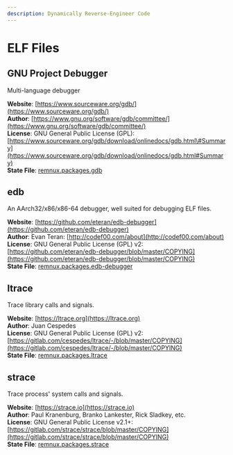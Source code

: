```yaml
---
description: Dynamically Reverse-Engineer Code
---
```


# ELF Files

## GNU Project Debugger

Multi-language debugger

**Website**: [https://www.sourceware.org/gdb/](https://www.sourceware.org/gdb/)  
**Author**: [https://www.gnu.org/software/gdb/committee/](https://www.gnu.org/software/gdb/committee/)  
**License**: GNU General Public License \(GPL\): [https://www.sourceware.org/gdb/download/onlinedocs/gdb.html\#Summary](https://www.sourceware.org/gdb/download/onlinedocs/gdb.html#Summary)  
**State File**: [remnux.packages.gdb](https://github.com/REMnux/salt-states/blob/master/./remnux/packages/gdb.sls)

## edb

An AArch32/x86/x86-64 debugger, well suited for debugging ELF files.

**Website**: [https://github.com/eteran/edb-debugger](https://github.com/eteran/edb-debugger)  
**Author**: Evan Teran: [http://codef00.com/about](http://codef00.com/about)  
**License**: GNU General Public License \(GPL\) v2: [https://github.com/eteran/edb-debugger/blob/master/COPYING](https://github.com/eteran/edb-debugger/blob/master/COPYING)  
**State File**: [remnux.packages.edb-debugger](https://github.com/REMnux/salt-states/blob/master/./remnux/packages/edb-debugger.sls)

## ltrace

Trace library calls and signals.

**Website**: [https://ltrace.org](https://ltrace.org)  
**Author**: Juan Cespedes  
**License**: GNU General Public License \(GPL\) v2: [https://gitlab.com/cespedes/ltrace/-/blob/master/COPYING](https://gitlab.com/cespedes/ltrace/-/blob/master/COPYING)  
**State File**: [remnux.packages.ltrace](https://github.com/REMnux/salt-states/blob/master/./remnux/packages/ltrace.sls)

## strace

Trace process' system calls and signals.

**Website**: [https://strace.io](https://strace.io)  
**Author**: Paul Kranenburg, Branko Lankester, Rick Sladkey, etc.  
**License**: GNU General Public License v2.1+: [https://gitlab.com/strace/strace/blob/master/COPYING](https://gitlab.com/strace/strace/blob/master/COPYING)  
**State File**: [remnux.packages.strace](https://github.com/REMnux/salt-states/blob/master/./remnux/packages/strace.sls)

